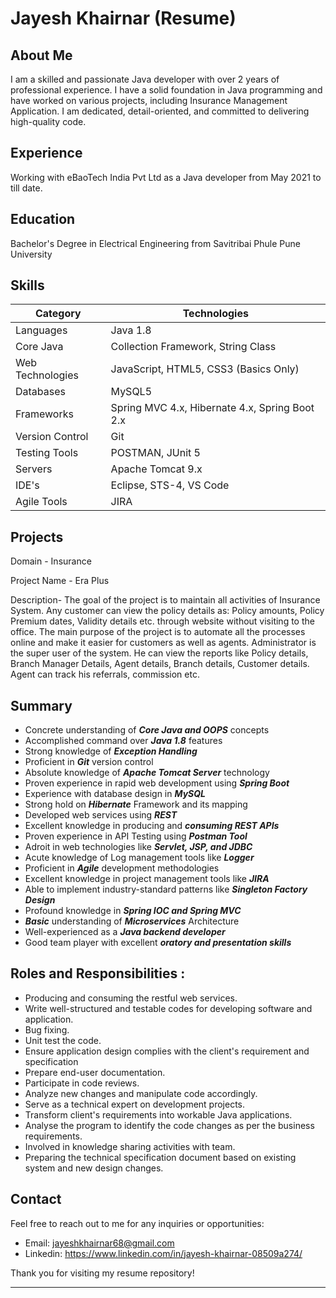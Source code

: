 
# Jayesh Khairnar (Resume) 

## About Me

I am a skilled and passionate Java developer with over 2 years of professional experience. I have a solid foundation in Java programming and have worked on various projects, including Insurance Management Application. I am dedicated, detail-oriented, and committed to delivering high-quality code.


## Experience

Working with eBaoTech India Pvt Ltd as a Java developer from May 2021 to till date.
## Education
Bachelor's Degree in Electrical Engineering from Savitribai Phule Pune University
## Skills
| Category            | Technologies                           |
|---------------------|----------------------------------------|
| Languages           | Java 1.8                                |
| Core Java           | Collection Framework, String Class     |
| Web Technologies    | JavaScript, HTML5, CSS3  (Basics Only)              |
| Databases           | MySQL5                                 |
| Frameworks          | Spring MVC 4.x, Hibernate 4.x, Spring Boot 2.x |
| Version Control     | Git                                    |
| Testing Tools       | POSTMAN, JUnit 5                        |
| Servers             | Apache Tomcat 9.x                       |
| IDE's               | Eclipse, STS-4, VS Code                |
| Agile Tools         | JIRA                                   |

## Projects

Domain - Insurance

Project Name - Era Plus

Description- The goal of the project is to maintain all activities of Insurance System. Any customer can
view the policy details as: Policy amounts, Policy Premium dates, Validity details etc. through website
without visiting to the office. The main purpose of the project is to automate all the processes online and
make it easier for customers as well as agents. Administrator is the super user of the system. He can
view the reports like Policy details, Branch Manager Details, Agent details, Branch details, Customer
details. Agent can track his referrals, commission etc. 
## Summary
- Concrete understanding of ***Core Java and OOPS*** concepts
- Accomplished command over ***Java 1.8*** features
- Strong knowledge of ***Exception Handling***
- Proficient in ***Git*** version control
- Absolute knowledge of ***Apache Tomcat Server*** technology
- Proven experience in rapid web development using ***Spring Boot***
- Experience with database design in ***MySQL***
- Strong hold on ***Hibernate*** Framework and its mapping
- Developed web services using ***REST***
- Excellent knowledge in producing and ***consuming REST APIs***
- Proven experience in API Testing using ***Postman Tool***
- Adroit in web technologies like ***Servlet, JSP, and JDBC***
- Acute knowledge of Log management tools like ***Logger***
- Proficient in ***Agile*** development methodologies
- Excellent knowledge in project management tools like ***JIRA***
- Able to implement industry-standard patterns like ***Singleton Factory Design***
- Profound knowledge in ***Spring IOC and Spring MVC***
- ***Basic*** understanding of ***Microservices*** Architecture
- Well-experienced as a ***Java backend developer***
- Good team player with excellent ***oratory and presentation skills***




## Roles and Responsibilities :

-	Producing and consuming the restful web services.
-	Write well-structured and testable codes for developing software and application.
-	Bug fixing.
-	Unit test the code.
-	Ensure application design complies with the client's requirement and specification
-	Prepare end-user documentation.
-	Participate in code reviews.
-	Analyze new changes and manipulate code accordingly.
-	Serve as a technical expert on development projects.
-	Transform client's requirements into workable Java applications.
-	Analyse the program to identify the code changes as per the business requirements.
-	Involved in knowledge sharing activities with team.
-	Preparing the technical specification document based on existing system and new design changes.




## Contact

Feel free to reach out to me for any inquiries or opportunities:

- Email: jayeshkhairnar68@gmail.com
- Linkedin: https://www.linkedin.com/in/jayesh-khairnar-08509a274/

Thank you for visiting my resume repository!


---


